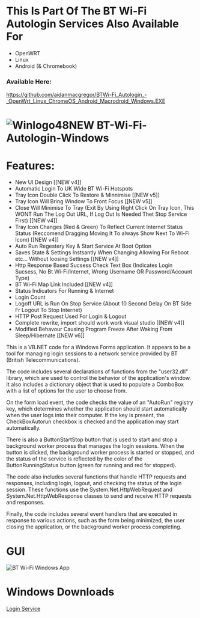 
# This Is Part Of The BT Wi-Fi Autologin Services Also Available For

 - OpenWRT 
 - Linux
 - Android (& Chromebook)
 
 ### Available Here:
 https://github.com/aidanmacgregor/BTWi-Fi_Autologin_-_OpenWrt_Linux_ChromeOS_Android_Macrodroid_Windows.EXE
 
 # ![Winlogo48NEW](https://user-images.githubusercontent.com/11254983/173395338-8a7c71f5-caf0-45e8-bb6f-0574fd4ec867.png) BT-Wi-Fi-Autologin-Windows 
 
# Features:

 - New UI Design [[NEW v4]]
 - Automatic Login To UK Wide BT Wi-Fi Hotspots
 - Tray Icon Double Click To Restore & Minnimise [[NEW v5]]
 - Tray Icon Will Bring Window To Front Focus [[NEW v5]]
 - Close Will Minimise To Tray (Exit By Using Right Click On Tray Icon, This WONT Run The Log Out URL, If Log Out Is Needed Thet Stop Service First) [[NEW v4]]
 - Tray Icon Changes (Red & Green) To Reflect Current Internet Status Status (Reccomend Dragging Moving It To always Show Next To Wi-Fi Icom) [[NEW v4]]
 - Auto Run Regestery Key & Start Service At Boot Option
 - Saves State & Settings Instsantly When Changing Allowing For Reboot etc... Without loosing Settings [[NEW v4]]
 - Http Response Based Sucsess Check Text Box (Indicates Login Sucsess, No Bt Wi-Fi/Internet, Wrong Username OR Password/Account Type)
 - BT Wi-Fi Map Link Included [[NEW v4]]
 - Status Indicators For Running & Internet
 - Login Count
 - Logoff URL is Run On Stop Service (About 10 Second Delay On BT Side Fr Logout To Stop Internet)
 - HTTP Post Request Used For Login & Logout
 - Complete rewrite, import should work work visual studio [[NEW v4]]
 - Modified Behavour Causing Program Freeze After Waking From Sleep/Hibernate [[NEW v6]]

This is a VB.NET code for a Windows Forms application. It appears to be a tool for managing login sessions to a network service provided by BT (British Telecommunications).

The code includes several declarations of functions from the "user32.dll" library, which are used to control the behavior of the application's window. It also includes a dictionary object that is used to populate a ComboBox with a list of options for the user to choose from.

On the form load event, the code checks the value of an "AutoRun" registry key, which determines whether the application should start automatically when the user logs into their computer. If the key is present, the CheckBoxAutorun checkbox is checked and the application may start automatically.

There is also a ButtonStartStop button that is used to start and stop a background worker process that manages the login sessions. When the button is clicked, the background worker process is started or stopped, and the status of the service is reflected by the color of the ButtonRunningStatus button (green for running and red for stopped).

The code also includes several functions that handle HTTP requests and responses, including login, logout, and checking the status of the login session. These functions use the System.Net.HttpWebRequest and System.Net.HttpWebResponse classes to send and receive HTTP requests and responses.

Finally, the code includes several event handlers that are executed in response to various actions, such as the form being minimized, the user closing the application, or the background worker process completing.

# GUI
![BT Wi-Fi Windows App](https://user-images.githubusercontent.com/11254983/184173045-f6e5ce51-4128-44fb-9964-eadcf718cf71.png)

    
# Windows Downloads
[Login Service](https://github.com/aidanmacgregor/BT-Wi-Fi-Autologin-Windows/releases)
